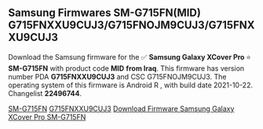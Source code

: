 <h2>Samsung Firmwares SM-G715FN(MID) G715FNXXU9CUJ3/G715FNOJM9CUJ3/G715FNXXU9CUJ3</h2>
Download the Samsung firmware for the ✅ <strong>Samsung Galaxy XCover Pro </strong> ⭐ <strong>SM-G715FN</strong> with product code <strong>MID</strong> <strong> from Iraq</strong>. This firmware has version number PDA <strong>G715FNXXU9CUJ3</strong> and CSC G715FNOJM9CUJ3. The operating system of this firmware is Android R , with build date 2021-10-22. Changelist <strong>22496744</strong>.


[SM-G715FN](https://samfirm.shop/samsung/model/SM-G715FN)
[G715FNXXU9CUJ3](https://samfirm.shop/samsung/pda/G715FNXXU9CUJ3)
[Download Firmware Samsung Galaxy XCover Pro SM-G715FN](https://samfirm.shop/samsung/firmware/467955)
